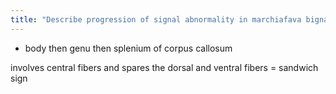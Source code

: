 ```yaml
---
title: "Describe progression of signal abnormality in marchiafava bignami"
---
```

- body then genu then splenium of corpus callosum

involves central fibers and spares the dorsal and ventral fibers = sandwich sign

